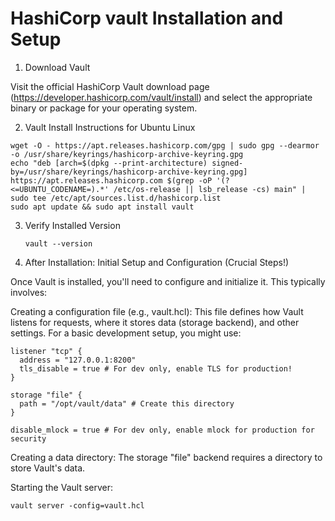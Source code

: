 # HashiCorp vault Installation and Setup

1. Download Vault

Visit the official HashiCorp Vault download page (https://developer.hashicorp.com/vault/install) and select the appropriate binary or package for your operating system.

2. Vault Install Instructions for Ubuntu Linux 

```
wget -O - https://apt.releases.hashicorp.com/gpg | sudo gpg --dearmor -o /usr/share/keyrings/hashicorp-archive-keyring.gpg
echo "deb [arch=$(dpkg --print-architecture) signed-by=/usr/share/keyrings/hashicorp-archive-keyring.gpg] https://apt.releases.hashicorp.com $(grep -oP '(?<=UBUNTU_CODENAME=).*' /etc/os-release || lsb_release -cs) main" | sudo tee /etc/apt/sources.list.d/hashicorp.list
sudo apt update && sudo apt install vault
```

3. Verify Installed Version

   ```
   vault --version
   ```

4. After Installation: Initial Setup and Configuration (Crucial Steps!)  

Once Vault is installed, you'll need to configure and initialize it. This typically involves:

Creating a configuration file (e.g., vault.hcl): This file defines how Vault listens for requests, where it stores data (storage backend), and other settings. For a basic development setup, you might use:

```
listener "tcp" {
  address = "127.0.0.1:8200"
  tls_disable = true # For dev only, enable TLS for production!
}

storage "file" {
  path = "/opt/vault/data" # Create this directory
}

disable_mlock = true # For dev only, enable mlock for production for security
```

Creating a data directory: The storage "file" backend requires a directory to store Vault's data.

Starting the Vault server:

```
vault server -config=vault.hcl
```







